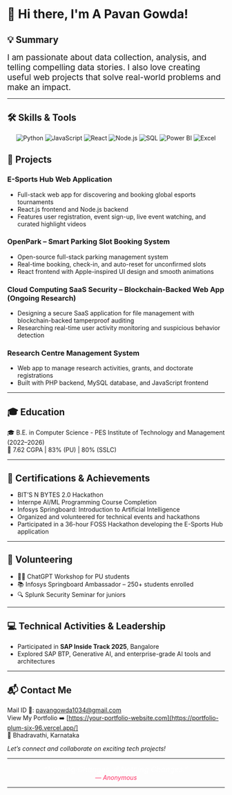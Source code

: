 # 👋 Hi there, I'm A Pavan Gowda!

## 💡 Summary  
<span style="font-size:19px;">
I am passionate about data collection, analysis, and telling compelling data stories. I also love creating useful web projects that solve real-world problems and make an impact.
</span>


---

## 🛠️ Skills & Tools

<p align="center">
  <img alt="Python" src="https://img.shields.io/badge/Python-3776AB?style=for-the-badge&logo=python&logoColor=white" />
  <img alt="JavaScript" src="https://img.shields.io/badge/JavaScript-F7DF1E?style=for-the-badge&logo=javascript&logoColor=black" />
  <img alt="React" src="https://img.shields.io/badge/React-20232A?style=for-the-badge&logo=react&logoColor=61DAFB" />
  <img alt="Node.js" src="https://img.shields.io/badge/Node.js-339933?style=for-the-badge&logo=node.js&logoColor=white" />
  <img alt="SQL" src="https://img.shields.io/badge/SQL-4479A1?style=for-the-badge&logo=sql&logoColor=white" />
  <img alt="Power BI" src="https://img.shields.io/badge/Power%20BI-F2C811?style=for-the-badge&logo=microsoft-power-bi&logoColor=black" />
  <img alt="Excel" src="https://img.shields.io/badge/Excel-217346?style=for-the-badge&logo=microsoft-excel&logoColor=white" />
</p>




## 🚀 Projects

### E-Sports Hub Web Application  
- Full-stack web app for discovering and booking global esports tournaments  
- React.js frontend and Node.js backend  
- Features user registration, event sign-up, live event watching, and curated highlight videos  

### OpenPark – Smart Parking Slot Booking System  
- Open-source full-stack parking management system  
- Real-time booking, check-in, and auto-reset for unconfirmed slots  
- React frontend with Apple-inspired UI design and smooth animations  

### Cloud Computing SaaS Security – Blockchain-Backed Web App (Ongoing Research)  
- Designing a secure SaaS application for file management with blockchain-backed tamperproof auditing  
- Researching real-time user activity monitoring and suspicious behavior detection  

### Research Centre Management System  
- Web app to manage research activities, grants, and doctorate registrations  
- Built with PHP backend, MySQL database, and JavaScript frontend  


---

## 🎓 Education

🎓 B.E. in Computer Science - PES Institute of Technology and Management (2022–2026)  
🏅 7.62 CGPA | 83% (PU) | 80% (SSLC)


---

## 🏅 Certifications & Achievements

- BIT’S N BYTES 2.0 Hackathon  
- Internpe AI/ML Programming Course Completion  
- Infosys Springboard: Introduction to Artificial Intelligence  
- Organized and volunteered for technical events and hackathons  
- Participated in a 36-hour FOSS Hackathon developing the E-Sports Hub application  


---

## 🤝 Volunteering

- 👩‍🏫 ChatGPT Workshop for PU students  
- 📚 Infosys Springboard Ambassador – 250+ students enrolled  
- 🔍 Splunk Security Seminar for juniors


---

## 💻 Technical Activities & Leadership  

- Participated in **SAP Inside Track 2025**, Bangalore  
- Explored SAP BTP, Generative AI, and enterprise-grade AI tools and architectures  


---


## 📬 Contact Me

 Mail ID 📧: pavangowda1034@gmail.com  
 View My Portfolio ➡️ [https://your-portfolio-website.com](https://portfolio-plum-six-96.vercel.app/] <br>
📍 Bhadravathi, Karnataka


*Let’s connect and collaborate on exciting tech projects!*


---

<p align="center">
  <em style="color:white; font-size:1.25em;">
    “Nothing Changes, if Nothing Changes.”
  </em>
  <br>
  <span style="color:#ff2e63; font-style:italic;">
    — Anonymous
  </span>
</p>

---
